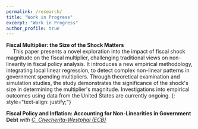 ```yaml
---
permalink: /research/
title: "Work in Progress"
excerpt: "Work in Progress"
author_profile: true
---
```


**Fiscal Multiplier: the Size of the Shock Matters** <br/>
&emsp; This paper presents a novel exploration into the impact of fiscal shock magnitude on the fiscal multiplier, challenging traditional views on non-linearity in fiscal policy analysis. It introduces a new empirical methodology, integrating local linear regression, to detect complex non-linear patterns in government spending multipliers. Through theoretical examination and simulation studies, the study demonstrates the significance of the shock's size in determining the multiplier's magnitude. Investigations into empirical outcomes using data from the United States are currently ongoing.
{: style="text-align: justify;"}

**Fiscal Policy and Inflation: Accounting for Non-Linearities in Government Debt** _with [C. Checherita-Westphal (ECB)](https://www.ecb.europa.eu/pub/research/authors/profiles/cristina-checherita-westphal.en.html)_
